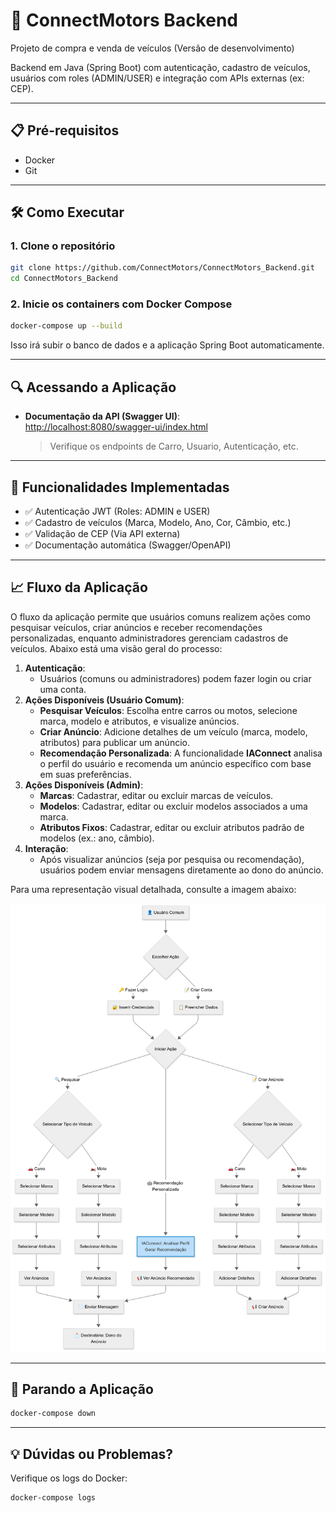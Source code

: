 # 🚀 ConnectMotors Backend

Projeto de compra e venda de veículos (Versão de desenvolvimento)

Backend em Java (Spring Boot) com autenticação, cadastro de veículos, usuários com roles (ADMIN/USER) e integração com APIs externas (ex: CEP).

---

## 📋 Pré-requisitos
- Docker
- Git

---

## 🛠 Como Executar

### 1. Clone o repositório
```bash
git clone https://github.com/ConnectMotors/ConnectMotors_Backend.git
cd ConnectMotors_Backend
```

### 2. Inicie os containers com Docker Compose
```bash
docker-compose up --build
```
Isso irá subir o banco de dados e a aplicação Spring Boot automaticamente.

---

## 🔍 Acessando a Aplicação

- **Documentação da API (Swagger UI)**:  
  [http://localhost:8080/swagger-ui/index.html](http://localhost:8080/swagger-ui/index.html)  
  > Verifique os endpoints de Carro, Usuario, Autenticação, etc.

---

## 🌟 Funcionalidades Implementadas

- ✅ Autenticação JWT (Roles: ADMIN e USER)
- ✅ Cadastro de veículos (Marca, Modelo, Ano, Cor, Câmbio, etc.)
- ✅ Validação de CEP (Via API externa)
- ✅ Documentação automática (Swagger/OpenAPI)

---

## 📈 Fluxo da Aplicação
O fluxo da aplicação permite que usuários comuns realizem ações como pesquisar veículos, criar anúncios e receber recomendações personalizadas, enquanto administradores gerenciam cadastros de veículos. Abaixo está uma visão geral do processo:

1. **Autenticação**:
   - Usuários (comuns ou administradores) podem fazer login ou criar uma conta.
2. **Ações Disponíveis (Usuário Comum)**:
   - **Pesquisar Veículos**: Escolha entre carros ou motos, selecione marca, modelo e atributos, e visualize anúncios.
   - **Criar Anúncio**: Adicione detalhes de um veículo (marca, modelo, atributos) para publicar um anúncio.
   - **Recomendação Personalizada**: A funcionalidade **IAConnect** analisa o perfil do usuário e recomenda um anúncio específico com base em suas preferências.
3. **Ações Disponíveis (Admin)**:
   - **Marcas**: Cadastrar, editar ou excluir marcas de veículos.
   - **Modelos**: Cadastrar, editar ou excluir modelos associados a uma marca.
   - **Atributos Fixos**: Cadastrar, editar ou excluir atributos padrão de modelos (ex.: ano, câmbio).
4. **Interação**:
   - Após visualizar anúncios (seja por pesquisa ou recomendação), usuários podem enviar mensagens diretamente ao dono do anúncio.

Para uma representação visual detalhada, consulte a imagem abaixo:

![Fluxo da Aplicação](Fluxo%20da%20aplicação.png)

---

## 📛 Parando a Aplicação
```bash
docker-compose down
```

---

## 💡 Dúvidas ou Problemas?

Verifique os logs do Docker:
```bash
docker-compose logs
```
